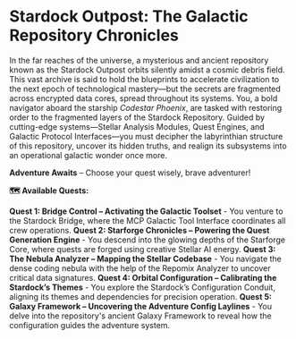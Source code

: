 # Stardock Outpost: The Galactic Repository Chronicles

In the far reaches of the universe, a mysterious and ancient repository known as the Stardock Outpost orbits silently amidst a cosmic debris field. This vast archive is said to hold the blueprints to accelerate civilization to the next epoch of technological mastery—but the secrets are fragmented across encrypted data cores, spread throughout its systems. You, a bold navigator aboard the starship *Codestar Phoenix*, are tasked with restoring order to the fragmented layers of the Stardock Repository. Guided by cutting-edge systems—Stellar Analysis Modules, Quest Engines, and Galactic Protocol Interfaces—you must decipher the labyrinthian structure of this repository, uncover its hidden truths, and realign its subsystems into an operational galactic wonder once more.

**Adventure Awaits** – Choose your quest wisely, brave adventurer!

**🗺️ Available Quests:**

**Quest 1: Bridge Control – Activating the Galactic Toolset** - You venture to the Stardock Bridge, where the MCP Galactic Tool Interface coordinates all crew operations.
**Quest 2: Starforge Chronicles – Powering the Quest Generation Engine** - You descend into the glowing depths of the Starforge Core, where quests are forged using creative Stellar AI energy.
**Quest 3: The Nebula Analyzer – Mapping the Stellar Codebase** - You navigate the dense coding nebula with the help of the Repomix Analyzer to uncover critical data signatures.
**Quest 4: Orbital Configuration – Calibrating the Stardock’s Themes** - You explore the Stardock’s Configuration Conduit, aligning its themes and dependencies for precision operation.
**Quest 5: Galaxy Framework – Uncovering the Adventure Config Laylines** - You delve into the repository's ancient Galaxy Framework to reveal how the configuration guides the adventure system.
